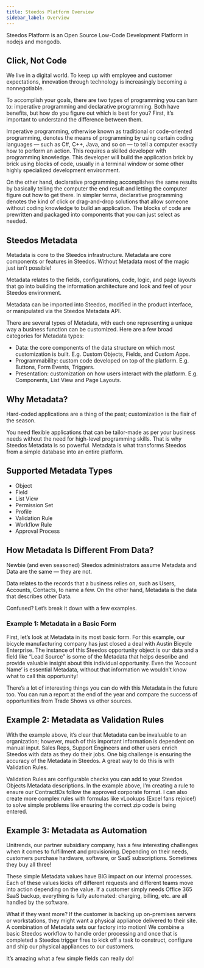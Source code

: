 ```yaml
---
title: Steedos Platform Overview
sidebar_label: Overview
---
```


Steedos Platform is an Open Source Low-Code Development Platform in nodejs and mongodb.

## Click, Not Code

We live in a digital world. To keep up with employee and customer expectations, innovation through technology is increasingly becoming a nonnegotiable. 

To accomplish your goals, there are two types of programming you can turn to: imperative programming and declarative programming. Both have benefits, but how do you figure out which is best for you? First, it’s important to understand the difference between them.

Imperative programming, otherwise known as traditional or code-oriented programming, denotes the means of programming by using certain coding languages — such as C#, C++, Java, and so on — to tell a computer exactly how to perform an action. This requires a skilled developer with programming knowledge. This developer will build the application brick by brick using blocks of code, usually in a terminal window or some other highly specialized development environment.

On the other hand, declarative programming accomplishes the same results by basically telling the computer the end result and letting the computer figure out how to get there. In simpler terms, declarative programming denotes the kind of click or drag-and-drop solutions that allow someone without coding knowledge to build an application. The blocks of code are prewritten and packaged into components that you can just select as needed.

## Steedos Metadata

Metadata is core to the Steedos infrastructure. Metadata are core components or features in Steedos. Without Metadata most of the magic just isn’t possible!

Metadata relates to the fields, configurations, code, logic, and page layouts that go into building the information architecture and look and feel of your Steedos environment.

Metadata can be imported into Steedos, modified in the product interface, or manipulated via the Steedos Metadata API.

There are several types of Metadata, with each one representing a unique way a business function can be customized. Here are a few broad categories for Metadata types:

- Data: the core components of the data structure on which most customization is built. E.g. Custom Objects, Fields, and Custom Apps.
- Programmability: custom code developed on top of the platform. E.g. Buttons, Form Events, Triggers.
- Presentation: customization on how users interact with the platform. E.g. Components, List View and Page Layouts.

## Why Metadata?

Hard-coded applications are a thing of the past; customization is the flair of the season.

You need flexible applications that can be tailor-made as per your business needs without the need for high-level programming skills. That is why Steedos Metadata is so powerful. Metadata is what transforms Steedos from a simple database into an entire platform.

## Supported Metadata Types

- Object
- Field
- List View
- Permission Set
- Profile
- Validation Rule
- Workflow Rule
- Approval Process

## How Metadata Is Different From Data? 

Newbie (and even seasoned) Steedos administrators assume Metadata and Data are the same — they are not.

Data relates to the records that a business relies on, such as Users, Accounts, Contacts, to name a few. On the other hand, Metadata is the data that describes other Data.

Confused? Let’s break it down with a few examples.

### Example 1: Metadata in a Basic Form

First, let’s look at Metadata in its most basic form. For this example, our bicycle manufacturing company has just closed a deal with Austin Bicycle Enterprise. The instance of this Steedos opportunity object is our data and a field like “Lead Source” is some of the Metadata that helps describe and provide valuable insight about this individual opportunity. Even the ‘Account Name’ is essential Metadata, without that information we wouldn’t know what to call this opportunity!

There’s a lot of interesting things you can do with this Metadata in the future too. You can run a report at the end of the year and compare the success of opportunities from Trade Shows vs other sources.

## Example 2: Metadata as Validation Rules

With the example above, it’s clear that Metadata can be invaluable to an organization; however, much of this important information is dependent on manual input. Sales Reps, Support Engineers and other users enrich Steedos with data as they do their jobs. One big challenge is ensuring the accuracy of the Metadata in Steedos. A great way to do this is with Validation Rules.

Validation Rules are configurable checks you can add to your Steedos Objects Metadata descriptions. In the example above, I’m creating a rule to ensure our ContractIDs follow the approved corporate format. I can also create more complex rules with formulas like vLookups (Excel fans rejoice!) to solve simple problems like ensuring the correct zip code is being entered.

## Example 3: Metadata as Automation

Unitrends, our partner subsidiary company, has a few interesting challenges when it comes to fulfillment and provisioning. Depending on their needs, customers purchase hardware, software, or SaaS subscriptions. Sometimes they buy all three!

These simple Metadata values have BIG impact on our internal processes. Each of these values kicks off different requests and different teams move into action depending on the value. If a customer simply needs Office 365 SaaS backup, everything is fully automated: charging, billing, etc. are all handled by the software.

What if they want more? If the customer is backing up on-premises servers or workstations, they might want a physical appliance delivered to their site. A combination of Metadata sets our factory into motion! We combine a basic Steedos workflow to handle order processing and once that is completed a Steedos trigger fires to kick off a task to construct, configure and ship our physical appliances to our customers.

It’s amazing what a few simple fields can really do!
